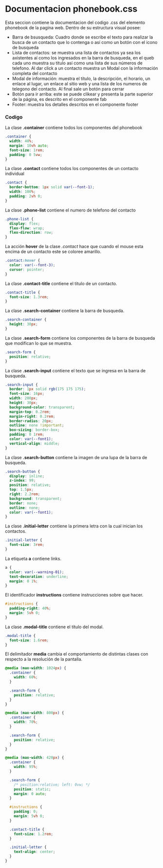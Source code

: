 
# Documentacion phonebook.css

Esta seccion contiene la documentacion del codigo .css del elemento phonebook de la pagina web. Dentro de su estructura visual posee: 
* Barra de bsusqueda: Cuadro donde se escribe el texto para realizar la busca de un contacto que lo contenga o así como un botón con el icono de busqueda
* Lista de contactos: se muestra una lista de contactos ya sea los axistentes aí como los ingresados en la barra de busqueda, en el queb cada uno muestra su titulo así como una  lista de sus números de telefono. Al dar click a un contacto muestra un Modal con la información completa del contacto
* Modal de información: muestra el título, la descripción, el horario, un enlace al lugar, un enlace al sitio web y una lista de los numeros de telegono del contacto. Al final sale un botón para cerrar
* Botón para ir arriba: este se puede clikear y presenta la parte superior de la página, es descrito en el componente fab
* Footer:  muestra los detalles descritos en el componente footer


### Codigo

La clase **.container** contiene todos los componentes del phonebook
``` css
.container {
  width: 40%;
  margin: 10vh auto;
  font-size: 1rem;
  padding: 0 5vw;
}
```

La clase **.contact** contiene todos los componentes de un contacto individual
``` css
.contact {
  border-bottom: 1px solid var(--font-1);
  width: 100%;
  padding: 2vh 0;
}
```

La clase **.phone-list** contiene el numero de telefono del contacto
``` css
.phone-list {
  display: flex;
  flex-flow: wrap;
  flex-direction: row;
}
```

La acción **hover** de la clase *.contact* hace que cuando el mouse esta encima de un contacto este se coloree amarillo.
``` css
.contact:hover {
  color: var(--font-3);
  cursor: pointer;
}
```

La clase **.contact-title** contiene el titulo de un contacto.
``` css
.contact-title {
  font-size: 1.3rem;
}
```

La clase **.search-container** contiene la barra de busqueda.
``` css
.search-container {
  height: 30px;
}
```

La clase **.search-form** contiene los componentes de la barra de busqueda que modifican lo que se muestra.
``` css
.search-form {
  position: relative;
}
```

La clase **.search-input** contiene el texto que se ingresa en la barra de busqueda.
``` css
.search-input {
  border: 1px solid rgb(175 175 175);
  font-size: 16px;
  width: 200px;
  height: 30px;
  background-color: transparent;
  margin-top: 0.2rem;
  margin-right: 0.2rem;
  border-radius: 20px;
  outline: none !important;
  box-sizing: border-box;
  padding: 0 1rem;
  color: var(--font1);
  vertical-align: middle;
}
```

La clase **.search-button** contiene la imagen de una lupa de la barra de busqueda.
``` css
.search-button {
  display: inline;
  z-index: 99;
  position: relative;
  top: 1.5px;
  right: 2.2rem;
  background: transparent;
  border: none;
  outline: none;
  color: var(--font1);
}
``` 

La clase **.initial-letter** contiene la primera letra con la cual inician los contactos.
``` css
.initial-letter {
  font-size: 3rem;
}
```

La etiqueta **a** contiene links.
``` css
a {
  color: var(--warning-01);
  text-decoration: underline;
  margin: 0 1%;
}
```

El identificador **instructions** contiene instrucciones sobre que hacer.
``` css
#instructions {
  padding-right: 40%;
  margin: 5vh 0;
}
```

La clase **.modal-title** contiene el título del modal.
``` css
.modal-title {
  font-size: 1.6rem;
}
```

El delimitador **media** cambia el comportamiento de distintas clases con respecto a la resolución de la pantalla.
``` css
@media (max-width: 1024px) {
  .container {
    width: 60%;
  }

  .search-form {
    position: relative;
  }
}

@media (max-width: 800px) {
  .container {
    width: 70%;
  }

  .search-form {
    position: relative;
  }
}

@media (max-width: 420px) {
  .container {
    width: 95%;
  }

  .search-form {
    /* position:relative; left: 0vw; */
    position: static;
    margin: 0 auto;
  }

  #instructions {
    padding: 0;
    margin: 5vh 0;
  }

  .contact-title {
    font-size: 1.2rem;
  }

  .initial-letter {
    text-align: center;
  }
}
```
